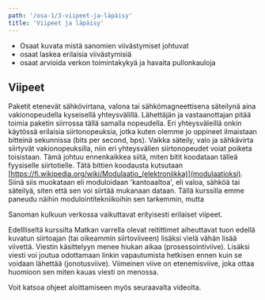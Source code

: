 ```yaml
---
path: '/osa-1/3-viipeet-ja-läpäisy'
title: 'Viipeet ja läpäisy'
---
```


<text-box variant='learningObjectives' name='Oppimistavoitteet'>

- Osaat kuvata mistä sanomien viivästymiset johtuvat
- osaat laskea erilaisia viivästymisiä
- osaat arvioida verkon toimintakykyä ja havaita pullonkauloja

</text-box>

## Viipeet

Paketit etenevät sähkövirtana, valona tai sähkömagneettisena säteilynä aina vakionopeudella kyseisellä yhteysvälillä. Lähettäjän ja vastaanottajan pitää toimia paketin siirrossa tällä samalla nopeudella. Eri yhteysväleillä onkin käytössä erilaisia siirtonopeuksia, jotka kuten olemme jo oppineet ilmaistaan bitteinä sekunnissa (bits per second, bps). Vaikka säteily, valo ja sähkävirta siirtyvät vakionopeuksilla, niin eri yhteysvälien siirtonopeudet voiat poiketa toisistaan. Tämä johtuu ennenkaikkea siitä, miten bitit koodataan tälleä fyysiselle siirtotielle. Tätä bittien koodausta kutsutaan [https://fi.wikipedia.org/wiki/Modulaatio_(elektroniikka)](modulaatioksi). Siinä siis muokataan eli moduloidaan 'kantoaaltoa', eli valoa, sähköä tai säteilyä, siten että sen voi siirtää mukanaan dataan. Tällä kurssilla emme paneudu näihin modulointitekniikoihin sen tarkemmin, mutta 

Sanoman kulkuun verkossa vaikuttavat erityisesti erilaiset viipeet. 



Edellliseltä kurssilta Matkan varrella olevat reitittimet aiheuttavat tuon edellä kuvatun siirtoajan (tai oikeammin siirtoviiveen) lisäksi vielä vähän lisää viivettä. Viestin käsittelyyn menee hiukan aikaa (prosessointiviive). Lisäksi viesti voi joutua odottamaan linkin vapautumista hetkisen ennen kuin se voidaan lähettää (jonotusviive). Viimeinen viive on etenemisviive, joka ottaa huomioon sen miten kauas viesti on menossa. 

Voit katsoa ohjeet aloittamiseen myös seuraavalta videolta.

<youtube id="zvE8XA8D0gE"></youtube>

